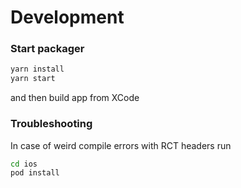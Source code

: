 # Development
### Start packager
```bash
yarn install
yarn start
```
and then build app from XCode

### Troubleshooting
In case of weird compile errors with RCT headers run
```bash
cd ios
pod install
```
